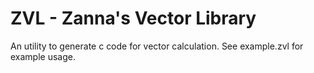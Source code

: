# ZVL - Zanna's Vector Library

An utility to generate c code for vector calculation. See example.zvl for example usage.